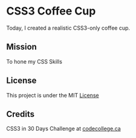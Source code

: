 # CSS3 Coffee Cup

Today, I created a realistic CSS3-only coffee cup.


## Mission

To hone my CSS Skills


## License

This project is under the MIT [License](#)


## Credits

CSS3 in 30 Days Challenge at [codecollege.ca](#)